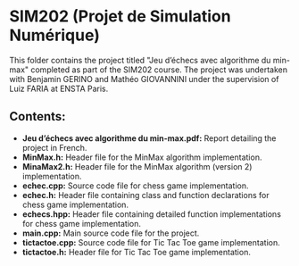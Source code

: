 # SIM202 (Projet de Simulation Numérique)

This folder contains the project titled "Jeu d’échecs avec algorithme du min-max" completed as part of the SIM202 course. The project was undertaken with Benjamin GERINO and Mathéo GIOVANNINI under the supervision of Luiz FARIA at ENSTA Paris.

## Contents:

- **Jeu d’échecs avec algorithme du min-max.pdf:** Report detailing the project in French.
- **MinMax.h:** Header file for the MinMax algorithm implementation.
- **MinaMax2.h:** Header file for the MinMax algorithm (version 2) implementation.
- **echec.cpp:** Source code file for chess game implementation.
- **echec.h:** Header file containing class and function declarations for chess game implementation.
- **echecs.hpp:** Header file containing detailed function implementations for chess game implementation.
- **main.cpp:** Main source code file for the project.
- **tictactoe.cpp:** Source code file for Tic Tac Toe game implementation.
- **tictactoe.h:** Header file for Tic Tac Toe game implementation.
